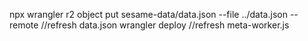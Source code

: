 npx wrangler r2 object put sesame-data/data.json --file ../data.json --remote //refresh data.json
wrangler deploy //refresh meta-worker.js